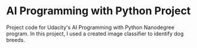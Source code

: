 # AI Programming with Python Project

Project code for Udacity's AI Programming with Python Nanodegree program. In this project, I used a created image classifier to identify dog breeds.
